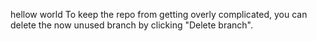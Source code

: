 hellow world
To keep the repo from getting overly complicated, you can delete the now unused branch by clicking "Delete branch".
